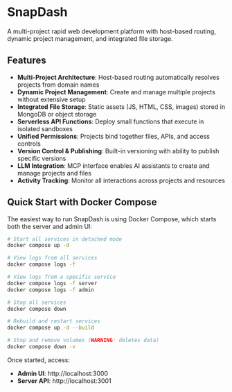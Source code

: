 # SnapDash

A multi-project rapid web development platform with host-based routing, dynamic project management, and integrated file storage.

## Features

- **Multi-Project Architecture**: Host-based routing automatically resolves projects from domain names
- **Dynamic Project Management**: Create and manage multiple projects without extensive setup
- **Integrated File Storage**: Static assets (JS, HTML, CSS, images) stored in MongoDB or object storage
- **Serverless API Functions**: Deploy small functions that execute in isolated sandboxes
- **Unified Permissions**: Projects bind together files, APIs, and access controls
- **Version Control & Publishing**: Built-in versioning with ability to publish specific versions
- **LLM Integration**: MCP interface enables AI assistants to create and manage projects and files
- **Activity Tracking**: Monitor all interactions across projects and resources

## Quick Start with Docker Compose

The easiest way to run SnapDash is using Docker Compose, which starts both the server and admin UI:

```bash
# Start all services in detached mode
docker compose up -d

# View logs from all services
docker compose logs -f

# View logs from a specific service
docker compose logs -f server
docker compose logs -f admin

# Stop all services
docker compose down

# Rebuild and restart services
docker compose up -d --build

# Stop and remove volumes (WARNING: deletes data)
docker compose down -v
```

Once started, access:

- **Admin UI**: http://localhost:3000
- **Server API**: http://localhost:3001
